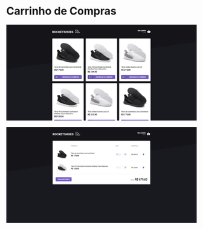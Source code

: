 # Carrinho de Compras

![Projeto](https://github.com/Qwwerty/ignite-template-reactjs-criando-um-hook-de-carrinho-de-compras/blob/main/img/image1.PNG)

![Projeto](https://github.com/Qwwerty/ignite-template-reactjs-criando-um-hook-de-carrinho-de-compras/blob/main/img/image2.PNG)
